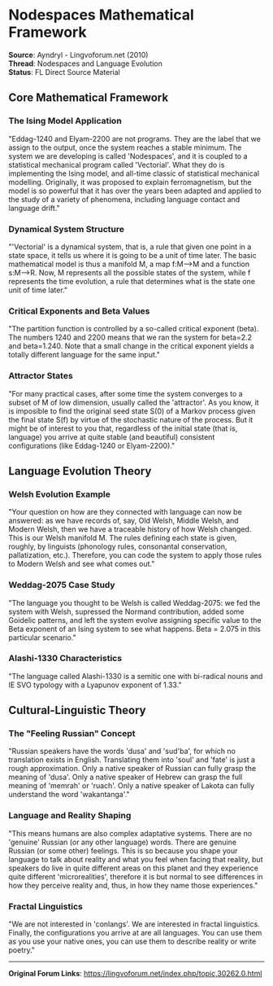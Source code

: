 # Nodespaces Mathematical Framework
**Source**: Ayndryl - Lingvoforum.net (2010)  
**Thread**: Nodespaces and Language Evolution  
**Status**: FL Direct Source Material  

## Core Mathematical Framework

### The Ising Model Application
"Eddag-1240 and Elyam-2200 are not programs. They are the label that we assign to the output, once the system reaches a stable minimum. The system we are developing is called 'Nodespaces', and it is coupled to a statistical mechanical program called 'Vectorial'. What they do is implementing the Ising model, and all-time classic of statistical mechanical modelling. Originally, it was proposed to explain ferromagnetism, but the model is so powerful that it has over the years been adapted and applied to the study of a variety of phenomena, including language contact and language drift."

### Dynamical System Structure
"'Vectorial' is a dynamical system, that is, a rule that given one point in a state space, it tells us where it is going to be a unit of time later. The basic mathematical model is thus a manifold M, a map f:M-->M and a function s:M-->R. Now, M represents all the possible states of the system, while f represents the time evolution, a rule that determines what is the state one unit of time later."

### Critical Exponents and Beta Values
"The partition function is controlled by a so-called critical exponent (beta). The numbers 1240 and 2200 means that we ran the system for beta=2.2 and beta=1.240. Note that a small change in the critical exponent yields a totally different language for the same input."

### Attractor States
"For many practical cases, after some time the system converges to a subset of M of low dimension, usually called the 'attractor'. As you know, it is imposible to find the original seed state S(0) of a Markov process given the final state S(f) by virtue of the stochastic nature of the process. But it might be of interest to you that, regardless of the initial state (that is, language) you arrive at quite stable (and beautiful) consistent configurations (like Eddag-1240 or Elyam-2200)."

## Language Evolution Theory

### Welsh Evolution Example
"Your question on how are they connected with language can now be answered: as we have records of, say, Old Welsh, Middle Welsh, and Modern Welsh, then we have a traceable history of how Welsh changed. This is our Welsh manifold M. The rules defining each state is given, roughly, by linguists (phonology rules, consonantal conservation, pallatization, etc.). Therefore, you can code the system to apply those rules to Modern Welsh and see what comes out."

### Weddag-2075 Case Study
"The language you thought to be Welsh is called Weddag-2075: we fed the system with Welsh, supressed the Normand contribution, added some Goidelic patterns, and left the system evolve assigning specific value to the Beta exponent of an Ising system to see what happens. Beta = 2.075 in this particular scenario."

### Alashi-1330 Characteristics
"The language called Alashi-1330 is a semitic one with bi-radical nouns and IE SVO typology with a Lyapunov exponent of 1.33."

## Cultural-Linguistic Theory

### The "Feeling Russian" Concept
"Russian speakers have the words 'dusa' and 'sud'ba', for which no translation exists in English. Translating them into 'soul' and 'fate' is just a rough approximation. Only a native speaker of Russian can fully grasp the meaning of 'dusa'. Only a native speaker of Hebrew can grasp the full meaning of 'memrah' or 'ruach'. Only a native speaker of Lakota can fully understand the word 'wakantanga'."

### Language and Reality Shaping
"This means humans are also complex adaptative systems. There are no 'genuine' Russian (or any other language) words. There are genuine Russian (or some other) feelings. This is so because you shape your language to talk about reality and what you feel when facing that reality, but speakers do live in quite different areas on this planet and they experience quite different 'microrealities', therefore it is but normal to see differences in how they perceive reality and, thus, in how they name those experiences."

### Fractal Linguistics
"We are not interested in 'conlangs'. We are interested in fractal linguistics. Finally, the configurations you arrive at are all languages. You can use them as you use your native ones, you can use them to describe reality or write poetry."

---
**Original Forum Links**: https://lingvoforum.net/index.php/topic,30262.0.html
